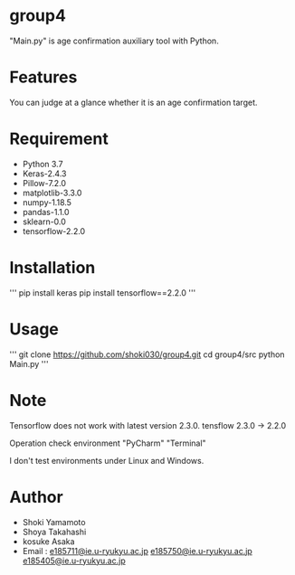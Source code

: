 # group4

 "Main.py" is age confirmation auxiliary tool with Python.

# Features

You can judge at a glance whether it is an age confirmation target.

# Requirement

* Python 3.7
* Keras-2.4.3
* Pillow-7.2.0
* matplotlib-3.3.0
* numpy-1.18.5
* pandas-1.1.0
* sklearn-0.0
* tensorflow-2.2.0

# Installation

'''
pip install keras
pip install tensorflow==2.2.0
'''

# Usage

'''
git clone https://github.com/shoki030/group4.git
cd group4/src
python Main.py 
'''

# Note
Tensorflow does not work with latest version 2.3.0.
tensflow 2.3.0 → 2.2.0

Operation check environment
"PyCharm" "Terminal"

I don't test environments under Linux and Windows.

# Author
* Shoki Yamamoto
* Shoya Takahashi
* kosuke Asaka
* Email : e185711@ie.u-ryukyu.ac.jp
          e185750@ie.u-ryukyu.ac.jp
          e185405@ie.u-ryukyu.ac.jp
